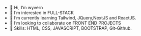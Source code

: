 - 👋 Hi, I’m wyvern
- 👀 I’m interested in FULL-STACK
- 🌱 I’m currently learning Tailwind, JQuery,NextJS and ReactJS.
- 💞️ I’m looking to collaborate on FRONT END PROJECTS
- 📁 Skills: HTML, CSS, JAVASCRIPT, BOOTSTRAP, Git-Github.


<!---
wyverncodes/wyverncodes is a ✨ special ✨ repository because its `README.md` (this file) appears on your GitHub profile.
You can click the Preview link to take a look at your changes.
--->

